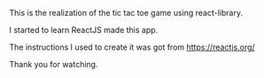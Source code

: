 This is the realization of the tic tac toe game using react-library.

I started to learn ReactJS made this app.

The instructions I used to create it was got from https://reactjs.org/

Thank you for watching.
